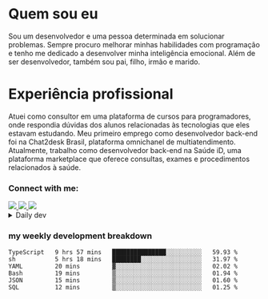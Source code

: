 # Quem sou eu
Sou um desenvolvedor e uma pessoa determinada em solucionar problemas. Sempre procuro melhorar minhas habilidades com programação e tenho me dedicado a desenvolver minha inteligência emocional. Além de ser desenvolvedor, também sou pai, filho, irmão e marido.

# Experiência profissional
Atuei como consultor em uma plataforma de cursos para programadores, onde respondia dúvidas dos alunos relacionadas às tecnologias que eles estavam estudando.
Meu primeiro emprego como desenvolvedor back-end foi na Chat2desk Brasil, plataforma omnichanel de multiatendimento.
Atualmente, trabalho como desenvolvedor back-end na Saúde iD, uma plataforma marketplace que oferece consultas, exames e procedimentos relacionados à saúde.

### Connect with me:
<a href="https://www.linkedin.com/in/theusmoreira" target="_blank" >
<img src="https://img.shields.io/badge/linkedin-%230077B5.svg?&style=for-the-badge&logo=linkedin&logoColor=white ">
</a>
<a href="https://www.instagram.com/matheus.s.moreira/" target="_blank">
<img src="https://img.shields.io/badge/instagram-%23E4405F.svg?&style=for-the-badge&logo=instagram&logoColor=white">
</a>
<a href="mailto:matheussm301@gmail.com"  target="_blank">
<img src="https://img.shields.io/badge/gmail-%23E4405F.svg?&style=for-the-badge&logo=gmail&logoColor=white">
</a>


<details>
  <summary>Daily dev </summary>
<p>
  <a href="https://app.daily.dev/matheussantos"><img src="https://github.com/matheus-santos-moreira/matheus-santos-moreira/blob/master/devcard.svg" width="200" alt="Matheus Santos's Dev Card"/></a>
 </p>
</details>

<h3>my weekly development breakdown</h3>

<!--START_SECTION:waka-->

```text
TypeScript   9 hrs 57 mins   ███████████████░░░░░░░░░░   59.93 %
sh           5 hrs 18 mins   ████████░░░░░░░░░░░░░░░░░   31.97 %
YAML         20 mins         ▓░░░░░░░░░░░░░░░░░░░░░░░░   02.02 %
Bash         19 mins         ▒░░░░░░░░░░░░░░░░░░░░░░░░   01.94 %
JSON         15 mins         ▒░░░░░░░░░░░░░░░░░░░░░░░░   01.60 %
SQL          12 mins         ▒░░░░░░░░░░░░░░░░░░░░░░░░   01.25 %
```

<!--END_SECTION:waka-->
